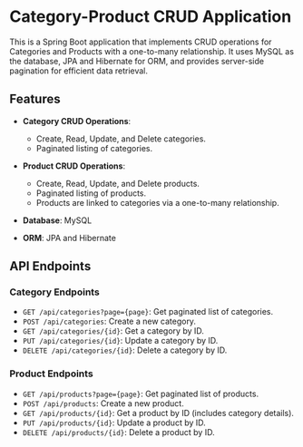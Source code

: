 # Category-Product CRUD Application

This is a Spring Boot application that implements CRUD operations for Categories and Products with a one-to-many relationship. It uses MySQL as the database, JPA and Hibernate for ORM, and provides server-side pagination for efficient data retrieval.

## Features

- **Category CRUD Operations**:
  - Create, Read, Update, and Delete categories.
  - Paginated listing of categories.

- **Product CRUD Operations**:
  - Create, Read, Update, and Delete products.
  - Paginated listing of products.
  - Products are linked to categories via a one-to-many relationship.

- **Database**: MySQL
- **ORM**: JPA and Hibernate

## API Endpoints

### Category Endpoints

- `GET /api/categories?page={page}`: Get paginated list of categories.
- `POST /api/categories`: Create a new category.
- `GET /api/categories/{id}`: Get a category by ID.
- `PUT /api/categories/{id}`: Update a category by ID.
- `DELETE /api/categories/{id}`: Delete a category by ID.

### Product Endpoints

- `GET /api/products?page={page}`: Get paginated list of products.
- `POST /api/products`: Create a new product.
- `GET /api/products/{id}`: Get a product by ID (includes category details).
- `PUT /api/products/{id}`: Update a product by ID.
- `DELETE /api/products/{id}`: Delete a product by ID.


